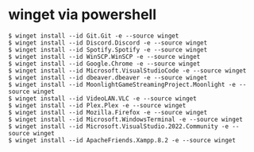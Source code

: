 # winget via powershell

    $ winget install --id Git.Git -e --source winget
    $ winget install --id Discord.Discord -e --source winget
    $ winget install --id Spotify.Spotify -e --source winget
    $ winget install --id WinSCP.WinSCP -e --source winget
    $ winget install --id Google.Chrome -e --source winget
    $ winget install --id Microsoft.VisualStudioCode -e --source winget
    $ winget install --id dbeaver.dbeaver -e --source winget
    $ winget install --id MoonlightGameStreamingProject.Moonlight -e --source winget
    $ winget install --id VideoLAN.VLC -e --source winget
    $ winget install --id Plex.Plex -e --source winget
    $ winget install --id Mozilla.Firefox -e --source winget
    $ winget install --id Microsoft.WindowsTerminal -e --source winget
    $ winget install --id Microsoft.VisualStudio.2022.Community -e --source winget
    $ winget install --id ApacheFriends.Xampp.8.2 -e --source winget


